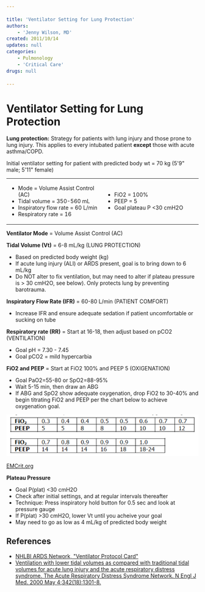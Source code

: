 ```yaml
---

title: 'Ventilator Setting for Lung Protection'
authors:
    - 'Jenny Wilson, MD'
created: 2011/10/14
updates: null
categories:
    - Pulmonology
    - 'Critical Care'
drugs: null

---
```




# Ventilator Setting for Lung Protection

**Lung protection:** Strategy for patients with lung injury and those prone to lung injury. This applies to every intubated patient **except** those with acute asthma/COPD.

Initial ventilator setting for patient with predicted body wt = 70 kg (5'9" male; 5'11" female)

<table>
<colgroup>
<col width="50%" />
<col width="50%" />
</colgroup>
<tbody>
<tr class="odd">
<td><ul>
<li>Mode = Volume Assist Control (AC)<br />
</li>
<li>Tidal volume = 350-560 mL<br />
</li>
<li>Inspiratory flow rate = 60 L/min<br />
</li>
<li>Respiratory rate = 16<br />
</li>
</ul></td>
<td><ul>
<li>FiO2 = 100%<br />
</li>
<li>PEEP = 5<br />
</li>
<li>Goal plateau P &lt;30 cmH2O<br />
</li>
</ul></td>
</tr>
</tbody>
</table>

**Ventilator Mode** = Volume Assist Control (AC)

**Tidal Volume (Vt)** = 6-8 mL/kg (LUNG PROTECTION)

-   Based on predicted body weight (kg)
-   If acute lung injury (ALI) or ARDS present, goal is to bring down to 6 mL/kg
-   Do NOT alter to fix ventilation, but may need to alter if plateau pressure is &gt; 30 cmH2O, see below). Only protects lung by preventing barotrauma.

**Inspiratory Flow Rate (IFR)** = 60-80 L/min (PATIENT COMFORT)

-   Increase IFR and ensure adequate sedation if patient uncomfortable or sucking on tube

**Respiratory rate (RR)** = Start at 16-18, then adjust based on pCO2 (VENTILATION)

-   Goal pH = 7.30 - 7.45
-   Goal pCO2 = mild hypercarbia

**FiO2 and PEEP** = Start at FiO2 100% and PEEP 5 (OXIGENATION)

-   Goal PaO2=55-80 or SpO2=88-95%
-   Wait 5-15 min, then draw an ABG
-   If ABG and SpO2 show adequate oxygenation, drop FiO2 to 30-40% and begin titrating FiO2 and PEEP per the chart below to achieve oxygenation goal.

![](image-1.png)

[EMCrit.org](http://www.EMCrit.org)

**Plateau Pressure**

- Goal P(plat) &lt;30 cmH2O
- Check after initial settings, and at regular intervals thereafter
- Technique: Press inspiratory hold button for 0.5 sec and look at pressure gauge
- If P(plat) &gt;30 cmH2O, lower Vt until you acheive your goal
- May need to go as low as 4 mL/kg of predicted body weight

## References

- [NHLBI ARDS Network, "Ventilator Protocol Card"](http://www.ardsnet.org/node/77791)
- [Ventilation with lower tidal volumes as compared with traditional tidal volumes for acute lung injury and the acute respiratory distress syndrome. The Acute Respiratory Distress Syndrome Network. N Engl J Med. 2000 May 4;342(18):1301-8.](https://www.ncbi.nlm.nih.gov/pubmed/10793162)


